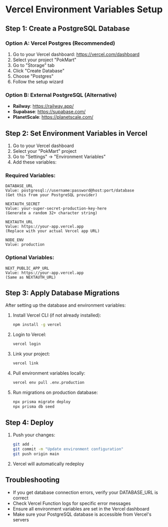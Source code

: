 # Vercel Environment Variables Setup

## Step 1: Create a PostgreSQL Database

### Option A: Vercel Postgres (Recommended)
1. Go to your Vercel dashboard: https://vercel.com/dashboard
2. Select your project "PokMart"
3. Go to "Storage" tab
4. Click "Create Database"
5. Choose "Postgres"
6. Follow the setup wizard

### Option B: External PostgreSQL (Alternative)
- **Railway**: https://railway.app/
- **Supabase**: https://supabase.com/
- **PlanetScale**: https://planetscale.com/

## Step 2: Set Environment Variables in Vercel

1. Go to your Vercel dashboard
2. Select your "PokMart" project
3. Go to "Settings" → "Environment Variables"
4. Add these variables:

### Required Variables:
```
DATABASE_URL
Value: postgresql://username:password@host:port/database
(Get this from your PostgreSQL provider)

NEXTAUTH_SECRET
Value: your-super-secret-production-key-here
(Generate a random 32+ character string)

NEXTAUTH_URL
Value: https://your-app.vercel.app
(Replace with your actual Vercel app URL)

NODE_ENV
Value: production
```

### Optional Variables:
```
NEXT_PUBLIC_APP_URL
Value: https://your-app.vercel.app
(Same as NEXTAUTH_URL)
```

## Step 3: Apply Database Migrations

After setting up the database and environment variables:

1. Install Vercel CLI (if not already installed):
   ```bash
   npm install -g vercel
   ```

2. Login to Vercel:
   ```bash
   vercel login
   ```

3. Link your project:
   ```bash
   vercel link
   ```

4. Pull environment variables locally:
   ```bash
   vercel env pull .env.production
   ```

5. Run migrations on production database:
   ```bash
   npx prisma migrate deploy
   npx prisma db seed
   ```

## Step 4: Deploy

1. Push your changes:
   ```bash
   git add .
   git commit -m "Update environment configuration"
   git push origin main
   ```

2. Vercel will automatically redeploy

## Troubleshooting

- If you get database connection errors, verify your DATABASE_URL is correct
- Check Vercel Function logs for specific error messages
- Ensure all environment variables are set in the Vercel dashboard
- Make sure your PostgreSQL database is accessible from Vercel's servers
